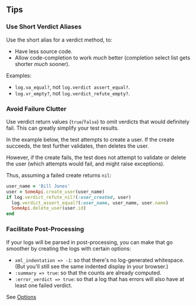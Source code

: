 ## Tips

### Use Short Verdict Aliases

Use the short alias for a verdict method, to:

- Have less source code.
- Allow code-completion to work *much* better (completion select list gets shorter *much* sooner).

Examples:

- ```log.va_equal?```, not ```log.verdict assert_equal?```.
- ```log.vr_empty?```, not ```log.verdict_refute_empty?```.

### Avoid Failure Clutter

Use verdict return values (```true```/```false```) to omit verdicts that would definitely fail.  This can greatly simplify your test results.

In the example below, the test attempts to create a user.  If the create succeeds, the test further validates, then deletes the user.

However, if the create fails, the test does not attempt to validate or delete the user (which attempts would fail, and might raise exceptions).

Thus, assuming a failed create returns ```nil```:

```ruby
user_name = 'Bill Jones'
user = SomeApi.create_user(user_name)
if log.verdict_refute_nil?(:user_created, user)
  log.verdict_assert_equal?(:user_name, user_name, user.name)
  SomeApi.delete_user(user.id)
end
```

### Facilitate Post-Processing

If your logs will be parsed in post-processing, you can make that go smoother by creating the logs with certain options:

- ```xml_indentation => -1```:  so that there's no log-generated whitespace.  (But you'll still see the same indented display in your browser.)
- ```:summary => true```:  so that the counts are already computed.
- ```:error_verdict => true```: so that a log that has errors will also have at least one failed verdict.

See [Options](#options)
